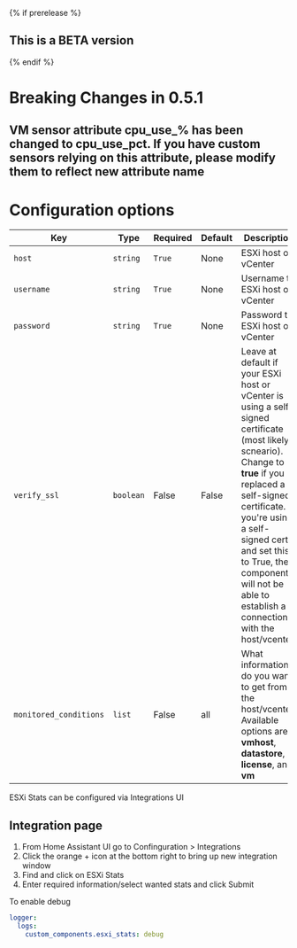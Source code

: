 {% if prerelease %}

## This is a BETA version

{% endif %}

# **Breaking Changes in 0.5.1**

## VM sensor attribute cpu_use_% has been changed to cpu_use_pct. If you have custom sensors relying on this attribute, please modify them to reflect new attribute name

# Configuration options

| Key                    | Type      | Required | Default | Description                                                                                                                                                                                                                                                                                                    |
| ---------------------- | --------- | -------- | ------- | -------------------------------------------------------------------------------------------------------------------------------------------------------------------------------------------------------------------------------------------------------------------------------------------------------------- |
| `host`                 | `string`  | `True`   | None    | ESXi host or vCenter                                                                                                                                                                                                                                                                                           |
| `username`             | `string`  | `True`   | None    | Username to ESXi host or vCenter                                                                                                                                                                                                                                                                               |
| `password`             | `string`  | `True`   | None    | Password to ESXi host or vCenter                                                                                                                                                                                                                                                                               |
| `verify_ssl`           | `boolean` | False    | False   | Leave at default if your ESXi host or vCenter is using a self-signed certificate (most likely scneario). Change to **true** if you replaced a self-signed certificate. If you're using a self-signed cert and set this to True, the component will not be able to establish a connection with the host/vcenter |
| `monitored_conditions` | `list`    | False    | all     | What information do you want to get from the host/vcenter. Available options are **vmhost**, **datastore**, **license**, and **vm**                                                                                                                                                                            |

ESXi Stats can be configured via Integrations UI

## Integration page

1. From Home Assistant UI go to Confinguration > Integrations
2. Click the orange + icon at the bottom right to bring up new integration window
3. Find and click on ESXi Stats
4. Enter required information/select wanted stats and click Submit

To enable debug

```yaml
logger:
  logs:
    custom_components.esxi_stats: debug
```
